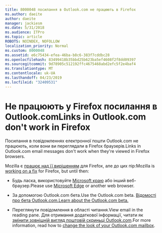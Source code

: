```yaml
---
title: 8000048 посилання в Outlook.com не працюють в Firefox
ms.author: daeite
author: daeite
manager: jackiesm
ms.date: 5/31/2018
ms.audience: ITPro
ms.topic: article
ROBOTS: NOINDEX, NOFOLLOW
localization_priority: Normal
ms.custom: 8000048
ms.assetid: e6c75434-efea-46ba-b8c6-383f7cddbc28
ms.openlocfilehash: 83499418b35bbd25b623ba5ef4608f2f8dd09397
ms.sourcegitcommit: 9d78905c512192ffc4675468abd2efc5f2e4baf4
ms.translationtype: MT
ms.contentlocale: uk-UA
ms.lasthandoff: 04/23/2019
ms.locfileid: "32409531"
---
```

# <a name="links-in-outlookcom-dont-work-in-firefox"></a><span data-ttu-id="ebddd-102">Не працюють у Firefox посилання в Outlook.com</span><span class="sxs-lookup"><span data-stu-id="ebddd-102">Links in Outlook.com don't work in Firefox</span></span>

<span data-ttu-id="ebddd-103">Посилання в повідомленнях електронної пошти Outlook.com не працюють, коли вони ви переглядали в Firefox браузерів.</span><span class="sxs-lookup"><span data-stu-id="ebddd-103">Links in Outlook.com email messages don't work when they're viewed in Firefox browsers.</span></span>
  
<span data-ttu-id="ebddd-104">Mozilla є [працює над її вирішенням](https://go.microsoft.com/fwlink/p/?linkid=2001502&amp;clcid=0x409) для Firefox, але до цих пір:</span><span class="sxs-lookup"><span data-stu-id="ebddd-104">Mozilla is [working on a fix](https://go.microsoft.com/fwlink/p/?linkid=2001502&amp;clcid=0x409) for Firefox, but until then:</span></span> 
  
- <span data-ttu-id="ebddd-105">Будь ласка, використовуйте [Microsoft краю](https://go.microsoft.com/fwlink/p/?linkid=2001503&amp;clcid=0x409) або інший веб-браузер.</span><span class="sxs-lookup"><span data-stu-id="ebddd-105">Please use [Microsoft Edge](https://go.microsoft.com/fwlink/p/?linkid=2001503&amp;clcid=0x409) or another web browser.</span></span> 
    
- <span data-ttu-id="ebddd-106">За допомогою Outlook.com бета.</span><span class="sxs-lookup"><span data-stu-id="ebddd-106">Use the Outlook.com beta.</span></span> [<span data-ttu-id="ebddd-107">Відомості про бета Outlook.com.</span><span class="sxs-lookup"><span data-stu-id="ebddd-107">Learn about the Outlook.com beta.</span></span>](https://go.microsoft.com/fwlink/p/?linkid=874356&amp;clcid=0x409)
    
- <span data-ttu-id="ebddd-108">Переглянути повідомлення в області читання.</span><span class="sxs-lookup"><span data-stu-id="ebddd-108">View email in the reading pane.</span></span> <span data-ttu-id="ebddd-109">Для отримання додаткової інформації, читати як [змінити зовнішній вигляд поштовій скриньці Outlook.com](https://go.microsoft.com/fwlink/p/?linkid=2001401&amp;clcid=0x409).</span><span class="sxs-lookup"><span data-stu-id="ebddd-109">For more information, read how to [change the look of your Outlook.com mailbox](https://go.microsoft.com/fwlink/p/?linkid=2001401&amp;clcid=0x409).</span></span>
    

